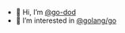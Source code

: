- 👋 Hi, I’m [@go-dod](https://github.com/go-dod)
- 👀 I’m interested in [@golang/go](https://github.com/golang/go)

<!---
- 🌱 I’m currently learning ...
- 💞️ I’m looking to collaborate on ...
- 📫 How to reach me ...

go-dod/go-dod is a ✨ special ✨ repository because its `README.md` (this file) appears on your GitHub profile.
You can click the Preview link to take a look at your changes.
--->
